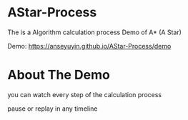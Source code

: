 # AStar-Process
The is a Algorithm calculation process Demo of A* (A Star)

Demo:
https://anseyuyin.github.io/AStar-Process/demo


# About The Demo

you can watch every step of the calculation process

pause or replay in any timeline

